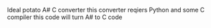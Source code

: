 Ideal potato A# C converter
this converter reqiers Python and some C compiler this code will turn A# to C code